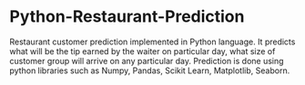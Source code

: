 # Python-Restaurant-Prediction
Restaurant customer prediction implemented in Python language. It predicts what will be the tip earned by the waiter on particular day, what size of customer group will arrive on any particular day. Prediction is done using python libraries such as Numpy, Pandas, Scikit Learn, Matplotlib, Seaborn.
